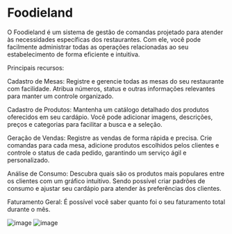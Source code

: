 # Foodieland
O Foodieland é um sistema de gestão de comandas projetado para atender às necessidades específicas dos restaurantes. Com ele, você pode facilmente administrar todas as operações relacionadas ao seu estabelecimento de forma eficiente e intuitiva.

Principais recursos:

Cadastro de Mesas: Registre e gerencie todas as mesas do seu restaurante com facilidade. Atribua números, status e outras informações relevantes para manter um controle organizado.

Cadastro de Produtos: Mantenha um catálogo detalhado dos produtos oferecidos em seu cardápio. Você pode adicionar imagens, descrições, preços e categorias para facilitar a busca e a seleção.

Geração de Vendas: Registre as vendas de forma rápida e precisa. Crie comandas para cada mesa, adicione produtos escolhidos pelos clientes e controle o status de cada pedido, garantindo um serviço ágil e personalizado.

Análise de Consumo: Descubra quais são os produtos mais populares entre os clientes com um gráfico intuitivo. Sendo possível criar padrões de consumo e ajustar seu cardápio para atender às preferências dos clientes.

Faturamento Geral: É possível você saber quanto foi o seu faturamento total durante o mês.

![image](https://github.com/Marcielen/-food-app/assets/80776887/95efb4ea-a6e6-4876-b2f4-f59aeb7881da)
![image](https://github.com/Marcielen/-food-app/assets/80776887/028dbbe3-fcad-448f-9208-b5bed12d630b)


